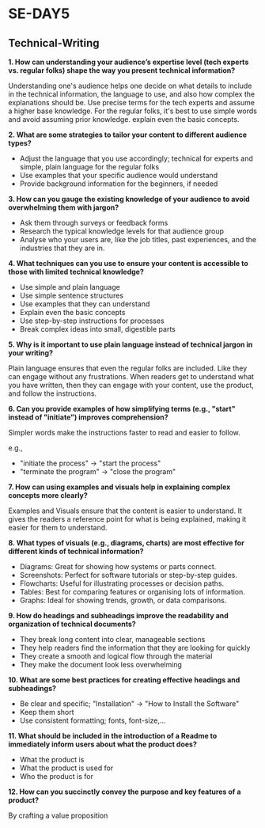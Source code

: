 # SE-DAY5

## Technical-Writing

**1. How can understanding your audience’s expertise level (tech experts vs. regular folks) shape the way you present technical information?**

Understanding one's audience helps one decide on what details to include in the technical information, the language to use, and also how complex the explanations should be. Use precise terms for the tech experts and assume a higher base knowledge. For the regular folks, it's best to use simple words and avoid assuming prior knowledge. explain even the basic concepts.

**2. What are some strategies to tailor your content to different audience types?**
   
- Adjust the language that you use accordingly; technical for experts and simple, plain language for the regular folks
- Use examples that your specific audience would understand
- Provide background information for the beginners, if needed

**3. How can you gauge the existing knowledge of your audience to avoid overwhelming them with jargon?**
   
- Ask them through surveys or feedback forms
- Research the typical knowledge levels for that audience group
- Analyse who your users are, like the job titles, past experiences, and the industries that they are in.

**4. What techniques can you use to ensure your content is accessible to those with limited technical knowledge?**
   
- Use simple and plain language
- Use simple sentence structures
- Use examples that they can understand
- Explain even the basic concepts
- Use step-by-step instructions for processes
- Break complex ideas into small, digestible parts
  
**5. Why is it important to use plain language instead of technical jargon in your writing?**

Plain language ensures that even the regular folks are included. Like they can engage without any frustrations. When readers get to understand what you have written, then they can engage with your content, use the product, and follow the instructions.

  
**6. Can you provide examples of how simplifying terms (e.g., "start" instead of "initiate") improves comprehension?**

Simpler words make the instructions faster to read and easier to follow.

e.g.,
  - "initiate the process" -> "start the process"
  - "terminate the program" -> "close the program"

    
**7. How can using examples and visuals help in explaining complex concepts more clearly?**

Examples and Visuals ensure that the content is easier to understand. It gives the readers a reference point for what is being explained, making it easier for them to understand.

**8. What types of visuals (e.g., diagrams, charts) are most effective for different kinds of technical information?**

- Diagrams: Great for showing how systems or parts connect.
- Screenshots: Perfect for software tutorials or step-by-step guides.
- Flowcharts: Useful for illustrating processes or decision paths.
- Tables: Best for comparing features or organising lots of information.
- Graphs: Ideal for showing trends, growth, or data comparisons.
  
**9. How do headings and subheadings improve the readability and organization of technical documents?**

- They break long content into clear, manageable sections
- They help readers find the information that they are looking for quickly
- They create a smooth and logical flow through the material
- They make the document look less overwhelming
  
**10. What are some best practices for creating effective headings and subheadings?**

- Be clear and specific; "Installation" -> "How to Install the Software"
- Keep them short
- Use consistent formatting; fonts, font-size,...
  
**11. What should be included in the introduction of a Readme to immediately inform users about what the product does?**

- What the product is
- What the product is used for
- Who the product is for
  
**12. How can you succinctly convey the purpose and key features of a product?**

By crafting a value proposition
